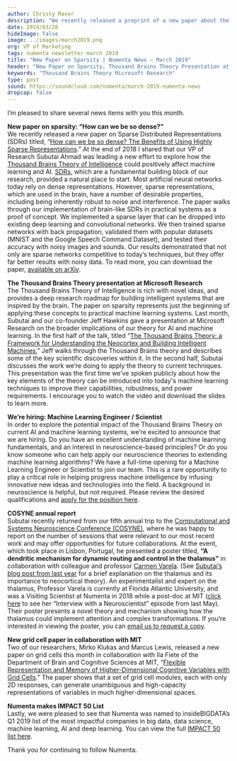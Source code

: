 ```yaml
---
author: Christy Maver
description: "We recently released a preprint of a new paper about the benefits of using highly sparse representations. Our co-founder Jeff Hawkins and VP of Research Subutai Ahmad gave a talk at Microsoft Research about applying the Thousand Brains Theory of Intelligence to practical machine learning systems. This month, Subutai also presented a poster at COSYNE 2019 with MIT professor Carmen Varela. Two of our researchers, Mirko Klukas and Marcus Lewis, released a new paper on grid cells in collaboration with Ila Fiete of the Department of Brain and Cognitive Sciences at MIT."
date: 2019/03/28
hideImage: false
image: ../images/march2019.png
org: VP of Marketing
tags: numenta newsletter march 2019
title: "New Paper on Sparsity | Numenta News – March 2019"
header: "New Paper on Sparsity, Thousand Brains Theory Presentation at Microsoft & More"
keywords: "Thousand Brains Theory Microsoft Research"
type: post
sound: https://soundcloud.com/numenta/march-2019-numenta-news
dropcap: false
---
```


I’m pleased to share several news items with you this month.

**New paper on sparsity: “How can we be so dense?”** <br>
We recently released a new paper on Sparse Distributed Representations (SDRs) titled, “[How can we be so dense? The Benefits of Using Highly Sparse Representations](http://arxiv.org/abs/1903.11257).” At the end of 2018 I shared that our VP of Research Subutai Ahmad was leading a new effort to explore how the [Thousand Brains Theory of Intelligence](/blog/2019/01/16/the-thousand-brains-theory-of-intelligence/) could positively affect machine learning and AI. [SDRs](/neuroscience-research/sparse-distributed-representations/), which are a fundamental building block of our research, provided a natural place to start. Most artificial neural networks today rely on dense representations. However, sparse representations, which are used in the brain, have a number of desirable properties, including being inherently robust to noise and interference. The paper walks through our implementation of brain-like SDRs in practical systems as a proof of concept. We implemented a sparse layer that can be dropped into existing deep learning and convolutional networks. We then trained sparse networks with back propagation, validated them with popular datasets (MNIST and the Google Speech Command Dataset), and tested their accuracy with noisy images and sounds. Our results demonstrated that not only are sparse networks competitive to today’s techniques, but they offer far better results with noisy data. To read more, you can download the paper, [available on arXiv](http://arxiv.org/abs/1903.11257).

**The Thousand Brains Theory presentation at Microsoft Research** <br>
The Thousand Brains Theory of Intelligence is rich with novel ideas, and provides a deep research roadmap for building intelligent systems that are inspired by the brain. The paper on sparsity represents just the beginning of applying these concepts to practical machine learning systems. Last month, Subutai and our co-founder Jeff Hawkins gave a presentation at Microsoft Research on the broader implications of our theory for AI and machine learning. In the first half of the talk, titled “[The Thousand Brains Theory: a Framework for Understanding the Neocortex and Building Intelligent Machines](/resources/videos/thousand-brains-theory-of-intelligence-microsoft/),” Jeff walks through the Thousand Brains theory and describes some of the key scientific discoveries within it. In the second half, Subutai discusses the work we’re doing to apply the theory to current techniques. This presentation was the first time we’ve spoken publicly about how the key elements of the theory can be introduced into today's machine learning techniques to improve their capabilities, robustness, and power requirements. I encourage you to watch the video and download the slides to learn more.

**We’re hiring: Machine Learning Engineer / Scientist** <br>
In order to explore the potential impact of the Thousand Brains Theory on current AI and machine learning systems, we’re excited to announce that we are hiring. Do you have an excellent understanding of machine learning fundamentals, and an interest in neuroscience-based principles? Or do you know someone who can help apply our neuroscience theories to extending machine learning algorithms? We have a full-time opening for a Machine Learning Engineer or Scientist to join our team. This is a rare opportunity to play a critical role in helping progress machine intelligence by infusing innovative new ideas and technologies into the field. A background in neuroscience is helpful, but not required. Please review the desired qualifications and [apply for the position here](/careers-and-team/careers/machine-learning-engineer/).

**COSYNE annual report** <br>
Subutai recently returned from our fifth annual trip to the [Computational and Systems Neuroscience Conference (COSYNE)](/company/events/2019/03/01/cosyne-2019/), where he was happy to report on the number of sessions that were relevant to our most recent work and may offer opportunities for future collaborations. At the event, which took place in Lisbon, Portugal, he presented a poster titled, **“A dendritic mechanism for dynamic routing and control in the thalamus”** in collaboration with colleague and professor [Carmen Varela](https://www.thethalamus.org/). (See [Subutai’s blog post from last year](/blog/2018/08/29/thalamus-snubbed/) for a brief explanation on the thalamus and its importance to neocortical theory). An experimentalist and expert on the thalamus, Professor Varela is currently at Florida Atlantic University, and was a Visiting Scientist at Numenta in 2018 while a post-doc at MIT ([click here](https://www.youtube.com/watch?v=tOzWAwGnFZo) to see her “Interview with a Neuroscientist” episode from last May). Their poster presents a novel theory and mechanism showing how the thalamus could implement attention and complex transformations. If you’re interested in viewing the poster, you can [email us to request a copy](mailto:marketing@numenta.com?subject=Cosyne%20Thalamus%20Poster%20request).

**New grid cell paper in collaboration with MIT** <br>
Two of our researchers, Mirko Klukas and Marcus Lewis, released a new paper on grid cells this month in collaboration with Ila Fiete of the Department of Brain and Cognitive Sciences at MIT, “[Flexible Representation and Memory of Higher-Dimensional Cognitive Variables with Grid Cells](https://doi.org/10.1101/578641).” The paper shows that a set of grid cell modules, each with only 2D responses, can generate unambiguous and high-capacity representations of variables in much higher-dimensional spaces.

**Numenta makes IMPACT 50 List** <br>
Lastly, we were pleased to see that Numenta was named to insideBIGDATA’s Q1 2019 list of the most impactful companies in big data, data science, machine learning, AI and deep learning. You can view the full [IMPACT 50 list here](https://insidebigdata.com/2019/01/09/insidebigdata-impact-50-list-q1-2019/).

Thank you for continuing to follow Numenta.
